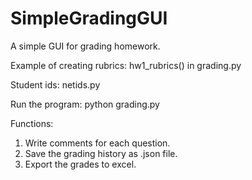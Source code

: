 # SimpleGradingGUI

A simple GUI for grading homework.

Example of creating rubrics: hw1_rubrics() in grading.py

Student ids: netids.py

Run the program: python grading.py

Functions:
1. Write comments for each question.
2. Save the grading history as .json file.
3. Export the grades to excel.
